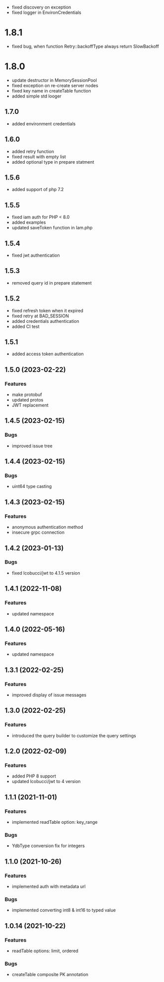 
* fixed discovery on exception
* fixed logger in EnvironCredentials

# 1.8.1

* fixed bug, when function Retry::backoffType always return SlowBackoff

# 1.8.0

* update destructor in MemorySessionPool
* fixed exception on re-create server nodes
* fixed key name in createTable function
* added simple std looger

## 1.7.0

* added environment credentials

## 1.6.0

* added retry function
* fixed result with empty list
* added optional type in prepare statment

## 1.5.6

* added support of php 7.2

## 1.5.5

* fixed iam auth for PHP < 8.0
* added examples
* updated saveToken function in Iam.php

## 1.5.4

* fixed jwt authentication

## 1.5.3

* removed query id in prepare statement

## 1.5.2

* fixed refresh token when it expired
* fixed retry at BAD_SESSION
* added credentials authentication
* added CI test

## 1.5.1

* added access token authentication

## 1.5.0 (2023-02-22)

### Features

- make protobuf
- updated protos
- JWT replacement


## 1.4.5 (2023-02-15)

### Bugs

- improved issue tree


## 1.4.4 (2023-02-15)

### Bugs

- uint64 type casting


## 1.4.3 (2023-02-15)

### Features

- anonymous authentication method
- insecure grpc connection


## 1.4.2 (2023-01-13)

### Bugs

- fixed lcobucci/jwt to 4.1.5 version


## 1.4.1 (2022-11-08)

### Features

- updated namespace


## 1.4.0 (2022-05-16)

### Features

- updated namespace


## 1.3.1 (2022-02-25)

### Features

- improved display of issue messages


## 1.3.0 (2022-02-25)

### Features

- introduced the query builder to customize the query settings


## 1.2.0 (2022-02-09)

### Features

- added PHP 8 support
- updated lcobucci/jwt to 4 version


## 1.1.1 (2021-11-01)

### Features

- implemented readTable option: key_range

### Bugs

- YdbType conversion fix for integers


## 1.1.0 (2021-10-26)

### Features

- implemented auth with metadata url

### Bugs

- implemented converting int8 & int16 to typed value


## 1.0.14 (2021-10-22)

### Features

- readTable options: limit, ordered

### Bugs

- createTable composite PK annotation
